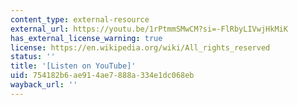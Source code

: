 ```yaml
---
content_type: external-resource
external_url: https://youtu.be/1rPtmmSMwCM?si=-FlRbyLIVwjHkMiK
has_external_license_warning: true
license: https://en.wikipedia.org/wiki/All_rights_reserved
status: ''
title: '[Listen on YouTube]'
uid: 754182b6-ae91-4ae7-888a-334e1dc068eb
wayback_url: ''
---
```

